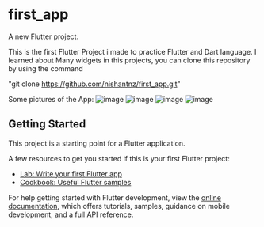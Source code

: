 # first_app

A new Flutter project.

This is the first Flutter Project i made to practice Flutter and Dart language.
I learned about Many widgets in this projects, you can clone this repository by using the command 

"git clone https://github.com/nishantnz/first_app.git"

Some pictures of the App:
![image](https://user-images.githubusercontent.com/84124090/190904541-939fdad8-7697-4ed0-b8aa-67fa6dc58d90.png)
![image](https://user-images.githubusercontent.com/84124090/190904553-f34bef09-8d69-4b10-aa85-b64f9426c839.png)
![image](https://user-images.githubusercontent.com/84124090/190904572-a960507f-f9f1-4f0f-b189-859a90ca44ab.png)
![image](https://user-images.githubusercontent.com/84124090/190904585-6871516d-1083-45b8-ad24-1f8e2af388bd.png)




## Getting Started

This project is a starting point for a Flutter application.

A few resources to get you started if this is your first Flutter project:

- [Lab: Write your first Flutter app](https://docs.flutter.dev/get-started/codelab)
- [Cookbook: Useful Flutter samples](https://docs.flutter.dev/cookbook)

For help getting started with Flutter development, view the
[online documentation](https://docs.flutter.dev/), which offers tutorials,
samples, guidance on mobile development, and a full API reference.
